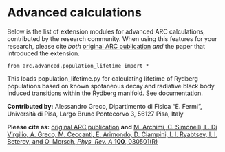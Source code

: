 Advanced calculations
=====================

Below is the list of extension modules for advanced ARC calculations, contributed
by the research community. When using this features for your research, please
cite *both* [original ARC publication](https://doi.org/10.1016/j.cpc.2017.06.015)
 *and* the paper that introduced the extension.


`from arc.advanced.population_lifetime import *`

This loads population_lifetime.py for calculating lifetime of Rydberg
populations based on known spotaneous decay and radiative black body induced
transitions within the Rydberg manifold. See documentation.

**Contributed by:** Alessandro Greco, Dipartimento di Fisica “E. Fermi”,
Università di Pisa, Largo Bruno Pontecorvo 3, 56127 Pisa, Italy

**Please cite as:** [original ARC publication](https://doi.org/10.1016/j.cpc.2017.06.015) **and** [M. Archimi, C. Simonelli,
L. Di Virgilio, A. Greco, M. Ceccanti, E. Arimondo, D. Ciampini,
I. I. Ryabtsev, I. I. Beterov, and O. Morsch, *Phys. Rev. A* **100**, 030501(R)](https://doi.org/10.1103/PhysRevA.100.030501)

